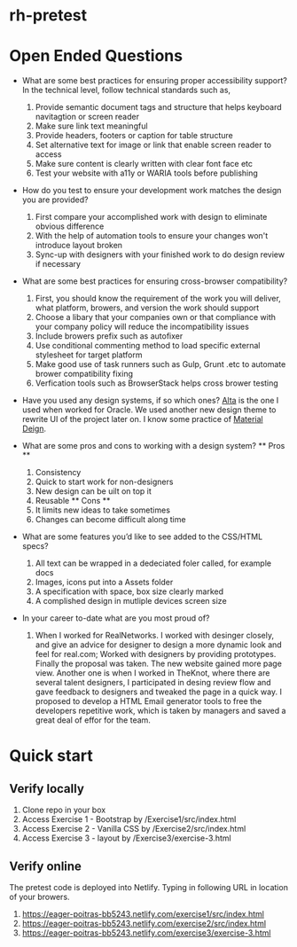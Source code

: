 # rh-pretest

# Open Ended Questions

- What are some best practices for ensuring proper accessibility support?
  In the technical level, follow technical standards such as,
  1. Provide semantic document tags and structure that helps keyboard navitagtion or screen reader
  2. Make sure link text meaningful
  3. Provide headers, footers or caption for table structure
  4. Set alternative text for image or link that enable screen reader to access
  5. Make sure content is clearly written with clear font face etc
  6. Test your website with a11y or WARIA tools before publishing

- How do you test to ensure your development work matches the design you are provided?
  1. First compare your accomplished work with design to eliminate obvious difference
  2. With the help of automation tools to ensure your changes won't introduce layout broken
  3. Sync-up with designers with your finished work to do design review if necessary
  
- What are some best practices for ensuring cross-browser compatibility?
  1. First, you should know the requirement of the work you will deliver, what platform, browers, and version the work should support
  2. Choose a libary that your companies own or that compliance with your company policy will reduce the incompatibility issues
  3. Include browers prefix such as autofixer
  4. Use conditional commenting method to load specific external stylesheet for target platform
  5. Make good use of task runners such as Gulp, Grunt .etc to automate brower compatibility fixing
  6. Verfication tools such as BrowserStack helps cross brower testing

- Have you used any design systems, if so which ones?
  [Alta](https://www.oracle.com/webfolder/ux/middleware/alta/index.html) is the one I used when worked for Oracle. We used another new design theme to rewrite UI of the project later on. I know some practice of [Material Deign](https://material.io/develop/web/).
  
- What are some pros and cons to working with a design system?
  ** Pros **
  1. Consistency
  2. Quick to start work for non-designers
  3. New design can be uilt on top it
  4. Reusable
  ** Cons **
  1. It limits new ideas to take sometimes
  2. Changes can become difficult along time
  
- What are some features you’d like to see added to the CSS/HTML specs?
  1. All text can be wrapped in a dedeciated foler called, for example docs
  2. Images, icons put into a Assets folder
  3. A specification with space, box size clearly marked
  4. A complished design in mutliple devices screen size
  
- In your career to-date what are you most proud of?
  1. When I worked for RealNetworks. I worked with desinger closely, and give an advice for designer to design a more dynamic look and feel for real.com; Worked with designers by providing prototypes. Finally the proposal was taken. The new website gained more page view. Another one is when I worked in TheKnot, where there are several talent designers, I participated in desing review flow and gave feedback to designers and tweaked the page in a quick way. I proposed to develop a HTML Email generator tools to free the developers repetitive work, which is taken by managers and saved a great deal of effor for the team.

# Quick start

## Verify locally
1. Clone repo in your box
2. Access Exercise 1 - Bootstrap by <your path>/Exercise1/src/index.html
3. Access Exercise 2 - Vanilla CSS by <your path>/Exercise2/src/index.html
4. Access Exercise 3 - layout by <your path>/Exercise3/exercise-3.html
  
## Verify online
The pretest code is deployed into Netlify. Typing in following URL in location of your browers.
1. https://eager-poitras-bb5243.netlify.com/exercise1/src/index.html
2. https://eager-poitras-bb5243.netlify.com/exercise2/src/index.html
3. https://eager-poitras-bb5243.netlify.com/exercise3/exercise-3.html
